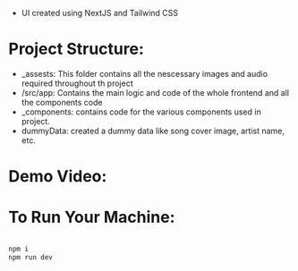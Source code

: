 - UI created using NextJS and Tailwind CSS

# Project Structure:

- _assests: This folder contains all the nescessary images and audio required throughout th project
- /src/app: Contains the main logic and code of the whole frontend and all the components code
- _components: contains code for the various components used in project.
- dummyData: created a dummy data like song cover image, artist name, etc.

# Demo Video: 


# To Run Your Machine:

```bash

npm i
npm run dev

```


